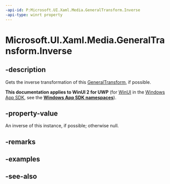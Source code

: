 ```yaml
---
-api-id: P:Microsoft.UI.Xaml.Media.GeneralTransform.Inverse
-api-type: winrt property
---
```


<!-- Property syntax
public Windows.UI.Xaml.Media.GeneralTransform Inverse { get; }
-->

# Microsoft.UI.Xaml.Media.GeneralTransform.Inverse

## -description
Gets the inverse transformation of this [GeneralTransform](generaltransform.md), if possible.

**This documentation applies to WinUI 2 for UWP** (for [WinUI](/windows/apps/winui/winui3/) in the [Windows App SDK](/windows/apps/windows-app-sdk/), see the **[Windows App SDK namespaces](/windows/windows-app-sdk/api/winrt/)**).

## -property-value
An inverse of this instance, if possible; otherwise null.

## -remarks

## -examples

## -see-also
